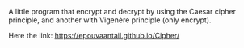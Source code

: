 A little program that encrypt and decrypt by using the Caesar cipher principle, and another with Vigenère principle (only encrypt).

Here the link: https://epouvaantail.github.io/Cipher/